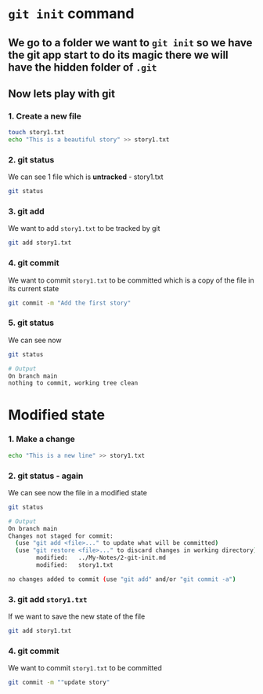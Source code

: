 # `git init` command

## We go to a folder we want to `git init` so we have the git app start to do its magic there we will have the hidden folder of `.git`

## Now lets play with git

### 1. Create a new file

```bash
touch story1.txt
echo "This is a beautiful story" >> story1.txt
```

### 2. git status

We can see 1 file which is **untracked** - story1.txt

```bash
git status
```

### 3. git add

We want to add `story1.txt` to be tracked by git

```bash
git add story1.txt
```

### 4. git commit

We want to commit `story1.txt` to be committed
which is a copy of the file in its current state

```bash
git commit -m "Add the first story"
```

### 5. git status

We can see now

```bash
git status

# Output
On branch main
nothing to commit, working tree clean
```

# Modified state

### 1. Make a change

```bash
echo "This is a new line" >> story1.txt
```

### 2. git status - again

We can see now the file in a modified state

```bash
git status

# Output
On branch main
Changes not staged for commit:
  (use "git add <file>..." to update what will be committed)
  (use "git restore <file>..." to discard changes in working directory)
        modified:   ../My-Notes/2-git-init.md
        modified:   story1.txt

no changes added to commit (use "git add" and/or "git commit -a")
```

### 3. git add `story1.txt`

If we want to save the new state of the file

```bash
git add story1.txt
```

### 4. git commit

We want to commit `story1.txt` to be committed

```bash
git commit -m ""update story"
```
